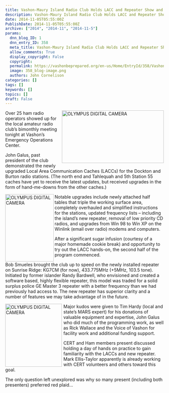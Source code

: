 ```yaml
---
title: Vashon-Maury Island Radio Club Holds LACC and Repeater Show and Tell
description: Vashon-Maury Island Radio Club Holds LACC and Repeater Show and Tell
date: 2014-11-05T05:55:00Z
PublishDate: 2014-11-05T05:55:00Z
archive: ["2014", "2014-11", "2014-11-5"]
params:
  dnn_blog_ID: 1
  dnn_entry_ID: 358
  meta_title: Vashon-Maury Island Radio Club Holds LACC and Repeater Show and Tell
  allow_comments: True
  display_copyright: False
  copyright:
  permalink: https://vashonbeprepared.org/en-us/Home/EntryId/358/Vashon-Maury-Island-Radio-Club-Holds-LACC-and-Repeater-Show-and-Tell
  image: 358_blog-image.png
  authors: John Cornelison
categories: []
tags: []
keywords: []
topics: []
draft: False
---
```


<p><a href="./images/358/Windows-Live-Writer-c6d5c55295ab_12B23-ff_1515232.983x500_2.jpg"><img width="324" height="167" title="OLYMPUS DIGITAL CAMERA" align="right" style="margin: 0px 0px 5px 5px; border: 0px currentColor; border-image: none; padding-top: 0px; padding-right: 0px; padding-left: 0px; float: right; display: inline; background-image: none;" alt="OLYMPUS DIGITAL CAMERA" src="./images/358/Windows-Live-Writer-c6d5c55295ab_12B23-ff_1515232.983x500_thumb.jpg"></img></a>Over 25 ham radio operators showed up for the local amateur radio club&rsquo;s bimonthly meeting tonight at Vashon&rsquo;s Emergency Operations Center.</p>
<p>John Galus, past president of the club demonstrated the newly upgraded Local Area Communication Caches (LACCs) for the Dockton and Burton radio stations. (The north end and Tahlequah and 5th Station 55 caches have yet to receive the latest updates, but received upgrades in the form of hand-me-downs from the other caches.)</p>
<p><a href="./images/358/Windows-Live-Writer-c6d5c55295ab_12B23-ff_1515224.358X499_2.jpg"><img width="154" height="214" title="OLYMPUS DIGITAL CAMERA" align="left" style="border: 0px currentColor; border-image: none; padding-top: 0px; padding-right: 0px; padding-left: 0px; float: left; display: inline; background-image: none;" alt="OLYMPUS DIGITAL CAMERA" src="./images/358/Windows-Live-Writer-c6d5c55295ab_12B23-ff_1515224.358X499_thumb.jpg"></img></a>Notable upgrades include newly attached half tables that triple the working surface area, completely overhauled and simplified instructions for the stations, updated frequency lists &ndash; including the island&rsquo;s new repeater, removal of low priority CD radios, and upgrades from Win 98 to Win XP on the Winlink (email over radio) modems and computers.</p>
<p>After a significant sugar infusion (courtesy of a major homemade cookie break) and opportunity to try out the LACC hands-on, the second half of the program commenced.</p>
<p>Bob Smueles brought the club up to speed on the newly installed repeater on Sunrise Ridge: KG7CM (for now), 433.775MHz&nbsp;(+5MHz, 103.5 tone). Initiated by former islander Randy Bardwell, who envisioned and created a software based, highly flexible repeater, this model was traded for a solid surplus police GE Master 3 repeater with a better frequency than we had previously had access to. The new repeater has superior clarity and a number of features we may take advantage of in the future.</p>
<p><a href="./images/358/Windows-Live-Writer-c6d5c55295ab_12B23-ff_1515239.538x600_2.jpg"><img width="180" height="200" title="OLYMPUS DIGITAL CAMERA" align="left" style="margin: 0px 5px 0px 0px; border: 0px currentColor; border-image: none; padding-top: 0px; padding-right: 0px; padding-left: 0px; float: left; display: inline; background-image: none;" alt="OLYMPUS DIGITAL CAMERA" src="./images/358/Windows-Live-Writer-c6d5c55295ab_12B23-ff_1515239.538x600_thumb.jpg"></img></a>Major kudos were given to Tim Hardy (local and state&rsquo;s MARS expert) for his donations of valuable equipment and expertise, John Galus who did much of the programming work, as well as Rick Wallace and the Voice of Vashon for facility work and additional funding support.</p>
<p>CERT and Ham members present discussed holding a day of hands on practice to gain familiarity with the LACCs and new repeater. Mark Ellis-Taylor apparently is already working with CERT volunteers and others toward this goal.</p>
<p>The only question left unexplored was why so many present (including both presenters) preferred red plaid&hellip;</p>
